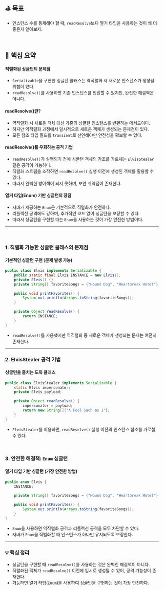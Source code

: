 ## ⛳️ 목표

- 인스턴스 수를 통제해야 할 때, `readResolve`보다 열거 타입을 사용하는 것이 왜 더 좋은지 알아보자.

<br>

## 📄 핵심 요약

#### **직렬화된 싱글턴의 문제점**
- `Serializable`을 구현한 싱글턴 클래스는 역직렬화 시 새로운 인스턴스가 생성될 위험이 있다.
- `readResolve()`를 사용하면 기존 인스턴스를 반환할 수 있지만, 완전한 해결책은 아니다.

#### **readResolve()란?**
- 역직렬화 시 새로운 객체 대신 기존의 싱글턴 인스턴스를 반환하는 메서드이다.
- 하지만 역직렬화 과정에서 일시적으로 새로운 객체가 생성되는 문제점이 있다.
- 모든 참조 타입 필드를 `transient`로 선언해야만 안전성을 확보할 수 있다.

#### **readResolve()를 우회하는 공격 기법**
- `readResolve()`가 실행되기 전에 싱글턴 객체의 참조를 가로채는 `ElvisStealer` 같은 공격이 가능하다.
- 직렬화 스트림을 조작하면 `readResolve()` 실행 이전에 생성된 객체를 활용할 수 있다.
- 따라서 완벽한 방어책이 되지 못하며, 보안 취약점이 존재한다.

#### **열거 타입(Enum) 기반 싱글턴의 장점**
- 자바가 제공하는 `Enum`은 기본적으로 직렬화가 안전하다.
- 리플렉션 공격에도 강하며, 추가적인 코드 없이 싱글턴을 보장할 수 있다.
- 따라서 싱글턴을 구현할 때는 `Enum`을 사용하는 것이 가장 안전한 방법이다.

---
<br>

### 1. **직렬화 가능한 싱글턴 클래스의 문제점**

#### **기본적인 싱글턴 구현 (문제 발생 가능)**
```java
public class Elvis implements Serializable {
    public static final Elvis INSTANCE = new Elvis();
    private Elvis() {}
    private String[] favoriteSongs = {"Hound Dog", "Heartbreak Hotel"};
    
    public void printFavorites() {
        System.out.println(Arrays.toString(favoriteSongs));
    }
    
    private Object readResolve() {
        return INSTANCE;
    }
}
```
- `readResolve()`를 사용했지만 역직렬화 중 새로운 객체가 생성되는 문제는 여전히 존재한다.

---

### 2. **ElvisStealer 공격 기법**

#### **싱글턴을 훔치는 도둑 클래스**
```java
public class ElvisStealer implements Serializable {
    static Elvis impersonator;
    private Elvis payload;
    
    private Object readResolve() {
        impersonator = payload;
        return new String[]{"A Fool Such as I"};
    }
}
```
- `ElvisStealer`를 이용하면, `readResolve()` 실행 이전의 인스턴스 참조를 가로챌 수 있다.

<br>

### 3. **안전한 해결책: `Enum` 싱글턴**

#### **열거 타입 기반 싱글턴 (가장 안전한 방법)**
```java
public enum Elvis {
    INSTANCE;
    
    private String[] favoriteSongs = {"Hound Dog", "Heartbreak Hotel"};
    
    public void printFavorites() {
        System.out.println(Arrays.toString(favoriteSongs));
    }
}
```
- `Enum`을 사용하면 역직렬화 공격과 리플렉션 공격을 모두 차단할 수 있다.
- 자바가 `Enum`을 직렬화할 때 인스턴스가 하나만 유지되도록 보장한다.

---

### 💡 **핵심 정리**
- 싱글턴을 구현할 때 `readResolve()`를 사용하는 것은 완벽한 해결책이 아니다.
- 직렬화된 객체가 `readResolve()` 이전에 임시로 생성될 수 있어, 공격 가능성이 존재한다.
- 가능하면 열거 타입(`Enum`)을 사용하여 싱글턴을 구현하는 것이 가장 안전하다.

